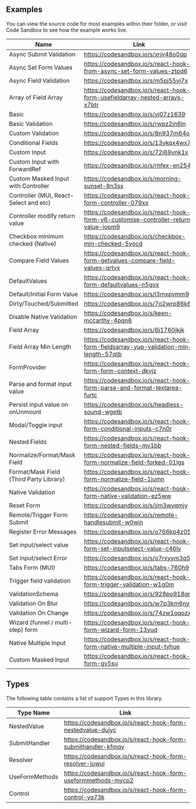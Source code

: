 ## Examples

You can view the source code for most examples within their folder, or visit Code Sandbox to see how the example works live.

| Name                                    | Link                                                                                 |
| --------------------------------------- | ------------------------------------------------------------------------------------ |
| Async Submit Validation                 | https://codesandbox.io/s/xrjv48o0qp                                                  |
| Async Set Form Values                   | https://codesandbox.io/s/react-hook-from-async-set-form-values-ztpd6                 |
| Async Field Validation                  | https://codesandbox.io/s/m5pj55yj7x                                                  |
| Array of Field Array                    | https://codesandbox.io/s/react-hook-form-usefieldarray-nested-arrays-x7btr           |
| Basic                                   | https://codesandbox.io/s/yj07z1639                                                   |
| Basic Validation                        | https://codesandbox.io/s/rwpz2jn6ln                                                  |
| Custom Validation                       | https://codesandbox.io/s/8n937m64o9                                                  |
| Conditional Fields                      | https://codesandbox.io/s/13ykqx4wx7                                                  |
| Custom Input                            | https://codesandbox.io/s/72j69vnk1x                                                  |
| Custom Input with ForwardRef            | https://codesandbox.io/s/rhfex-en254                                                 |
| Custom Masked Input with Controller     | https://codesandbox.io/s/morning-sunset-8n3sx                                        |
| Controller (MUI, React-Select and etc)  | https://codesandbox.io/s/react-hook-form-controller-079xx                            |
| Controller modify return value          | https://codesandbox.io/s/react-hook-form-v6-customise-controller-return-value-jopm9  |
| Checkbox minimum checked (Native)       | https://codesandbox.io/s/checkbox-min-checked-5vocd                                  |
| Compare Field Values                    | https://codesandbox.io/s/react-hook-form-getvalues-compare-field-values-qrtvx        |
| DefaultValues                           | https://codesandbox.io/s/react-hook-form-defaultvalues-n5gvx                         |
| Default/Initial Form Value              | https://codesandbox.io/s/l3mxpvmm9                                                   |
| Dirty/Touched/Submitted                 | https://codesandbox.io/s/7o2wrp86k6                                                  |
| Disable Native Validation               | https://codesandbox.io/s/keen-mccarthy-4pqn6                                         |
| Field Array                             | https://codesandbox.io/s/6j1760jkjk                                                  |
| Field Array Min Length                  | https://codesandbox.io/s/react-hook-form-fieldsarray-yup-validation-min-length-57qtb |
| FormProvider                            | https://codesandbox.io/s/react-hook-form-form-context-dkvjz                          |
| Parse and format input value            | https://codesandbox.io/s/react-hook-form-parse-and-format-textarea-furtc             |
| Persist input value on onUnmount        | https://codesandbox.io/s/headless-sound-wgetb                                        |
| Modal/Toggle input                      | https://codesandbox.io/s/react-hook-form-conditional-inputs-c7n0r                    |
| Nested Fields                           | https://codesandbox.io/s/react-hook-form-nested-fields-mv1bb                         |
| Normalize/Format/Mask Field             | https://codesandbox.io/s/react-hook-form-normalize-field-forked-01lgs                |
| Format/Mask Field (Third Party Library) | https://codesandbox.io/s/react-hook-form-normalize-field-1jumn                       |
| Native Validation                       | https://codesandbox.io/s/react-hook-form-native-validation-ez5ww                     |
| Reset Form                              | https://codesandbox.io/s/jjm3wyqmjy                                                  |
| Remote/Trigger Form Submit              | https://codesandbox.io/s/remote-handlesubmit-w0win                                   |
| Register Error Messages                 | https://codesandbox.io/s/o766kp4z05                                                  |
| Set input/select value                  | https://codesandbox.io/s/react-hook-form-set-inputselect-value-c46ly                 |
| Set input/select Error                  | https://codesandbox.io/s/o7rxyym3q5                                                  |
| Tabs Form (MUI)                         | https://codesandbox.io/s/tabs-760h9                                                  |
| Trigger field validation                | https://codesandbox.io/s/react-hook-form-trigger-validation-w1g0m                    |
| ValidationSchema                        | https://codesandbox.io/s/928po918qr                                                  |
| Validation On Blur                      | https://codesandbox.io/s/w7p3km6nyw                                                  |
| Validation On Change                    | https://codesandbox.io/s/74zw1oqozx                                                  |
| Wizard (funnel / multi-step) form       | https://codesandbox.io/s/react-hook-form-wizard-form-13yud                           |
| Native Multiple Input                   | https://codesandbox.io/s/react-hook-form-native-multiple-input-tyhue                 |
| Custom Masked Input                     | https://codesandbox.io/s/react-hook-form-gv5su                                       |

## Types

The following table contains a list of support Types in this library.

| Type Name      | Link                                                          |
| -------------- | ------------------------------------------------------------- |
| NestedValue    | https://codesandbox.io/s/react-hook-form-nestedvalue-dujyc    |
| SubmitHandler  | https://codesandbox.io/s/react-hook-form-submithandler-kfmqy  |
| Resolver       | https://codesandbox.io/s/react-hook-form-resolver-juwui       |
| UseFormMethods | https://codesandbox.io/s/react-hook-form-useformmethods-mycp2 |
| Control        | https://codesandbox.io/s/react-hook-form-control-yq73k        |
